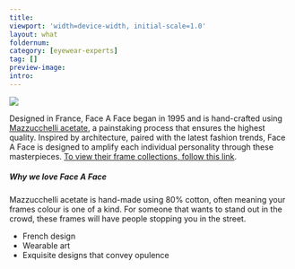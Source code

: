 ```yaml
---
title: 
viewport: 'width=device-width, initial-scale=1.0'
layout: what
foldernum: 
category: [eyewear-experts]
tag: []
preview-image: 
intro: 
---
```


<div class="employee-heading">
<img src="/what-we-do/face-a-face/faceafacelogo2.jpg"></img>
</div>

Designed in France, Face A Face began in 1995 and is hand-crafted using [Mazzucchelli acetate](https://www.youtube.com/watch?v=kLwN0lHGQ-c), a painstaking process that ensures the highest quality. Inspired by architecture, paired with the latest fashion trends, Face A Face is designed to amplify each individual personality through these masterpieces. [To view their frame collections, follow this link](http://www.faceaface-paris.com/collections/?lang=en).

##### Why we love Face A Face

Mazzucchelli acetate is hand-made using 80% cotton, often meaning your frames colour is one of a kind. For someone that wants to stand out in the crowd, these frames will have people stopping you in the street.
 
* French design
* Wearable art
* Exquisite designs that convey opulence
